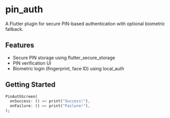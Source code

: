 # pin_auth

A Flutter plugin for secure PIN-based authentication with optional biometric fallback.

## Features

- Secure PIN storage using flutter_secure_storage
- PIN verification UI
- Biometric login (fingerprint, face ID) using local_auth

## Getting Started

```dart
PinAuthScreen(
  onSuccess: () => print("Success!"),
  onFailure: () => print("Failure!"),
);
```
